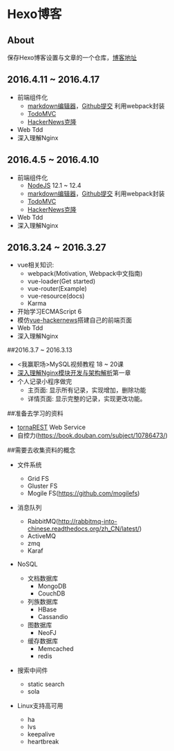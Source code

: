 Hexo博客
========

## About

保存Hexo博客设置与文章的一个仓库，[博客地址](http://bwangel23.github.io/)

## 2016.4.11 ~ 2016.4.17

+ 前端组件化
    + [markdown编辑器](http://cn.vuejs.org/examples/hackernews.html)，[Github提交](http://cn.vuejs.org/examples/commits.html) 利用webpack封装
    + [TodoMVC](http://cn.vuejs.org/examples/todomvc.html)
    + [HackerNews克隆](http://cn.vuejs.org/examples/hackernews.html)
+ Web Tdd
+ 深入理解Nginx

## 2016.4.5 ~ 2016.4.10

+ 前端组件化
    + [NodeJS](http://javascript.ruanyifeng.com/#nodejs) 12.1 ~ 12.4
    + [markdown编辑器](http://cn.vuejs.org/examples/hackernews.html)，[Github提交](http://cn.vuejs.org/examples/commits.html) 利用webpack封装
    + [TodoMVC](http://cn.vuejs.org/examples/todomvc.html)
    + [HackerNews克隆](http://cn.vuejs.org/examples/hackernews.html)
+ Web Tdd
+ 深入理解Nginx

## 2016.3.24 ~ 2016.3.27

+ vue相关知识:
  + webpack(Motivation, Webpack中文指南)
  + vue-loader(Get started)
  + vue-router(Example)
  + vue-resource(docs)
  + Karma
+ 开始学习ECMAScript 6
+ 模仿[vue-hackernews](https://github.com/vuejs/vue-hackernews)搭建自己的前端页面
+ Web Tdd
+ 深入理解Nginx


##2016.3.7 ~ 2016.3.13

+ <我赢职场>MySQL视频教程
    18 ~ 20课
+ [深入理解Nginx模块开发与架构解析](https://book.douban.com/subject/22793675/)第一章
+ 个人记录小程序做完
    + 主页面: 显示所有记录，实现增加，删除功能
    + 详情页面: 显示完整的记录，实现更改功能。

##准备去学习的资料

+ [tornaREST](https://github.com/nekocode/tornaREST) Web Service
+ 自控力(https://book.douban.com/subject/10786473/)

##需要去收集资料的概念

+ 文件系统
  + Grid FS
  + Gluster FS
  + Mogile FS(https://github.com/mogilefs)

+ 消息队列
  + RabbitMQ(http://rabbitmq-into-chinese.readthedocs.org/zh_CN/latest/)
  + ActiveMQ
  + zmq
  + Karaf

+ NoSQL
  * 文档数据库
    * MongoDB
    * CouchDB
  * 列族数据库
    * HBase
    * Cassandio
  * 图数据库
    * NeoFJ
  * 缓存数据库
    * Memcached
    * redis
+ 搜索中间件
  * static search
  * sola
+ Linux支持高可用
  + ha
  + lvs
  + keepalive
  + heartbreak
